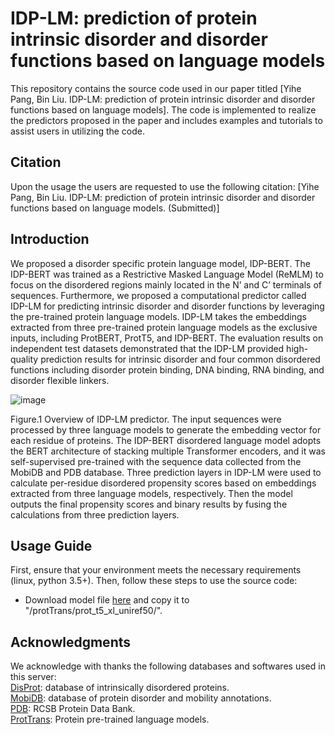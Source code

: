 # IDP-LM: prediction of protein intrinsic disorder and disorder functions based on language models

This repository contains the source code used in our paper titled [Yihe Pang, Bin Liu. IDP-LM: prediction of protein intrinsic disorder and disorder functions based on language models]. The code is implemented to realize the predictors proposed in the paper and includes examples and tutorials to assist users in utilizing the code.

## Citation
Upon the usage the users are requested to use the following citation:
[Yihe Pang, Bin Liu. IDP-LM: prediction of protein intrinsic disorder and disorder functions based on language models. (Submitted)]

## Introduction
We proposed a disorder specific protein language model, IDP-BERT. The IDP-BERT was trained as a Restrictive Masked Language Model (ReMLM) to focus on the disordered regions mainly located in the N’ and C’ terminals of sequences. Furthermore, we proposed a computational predictor called IDP-LM for predicting intrinsic disorder and disorder functions by leveraging the pre-trained protein language models. IDP-LM takes the embeddings extracted from three pre-trained protein language models as the exclusive inputs, including ProtBERT, ProtT5, and IDP-BERT. The evaluation results on independent test datasets demonstrated that the IDP-LM provided high-quality prediction results for intrinsic disorder and four common disordered functions including disorder protein binding, DNA binding, RNA binding, and disorder flexible linkers.

![image](https://github.com/YihePang/IDP-LM/assets/38775429/c90910d8-4b5a-4bf4-860a-73b830cac49a)

Figure.1 Overview of IDP-LM predictor. The input sequences were processed by three language models to generate the embedding vector for each residue of proteins. The IDP-BERT disordered language model adopts the BERT architecture of stacking multiple Transformer encoders, and it was self-supervised pre-trained with the sequence data collected from the MobiDB and PDB database. Three prediction layers in IDP-LM were used to calculate per-residue disordered propensity scores based on embeddings extracted from three language models, respectively. Then the model outputs the final propensity scores and binary results by fusing the calculations from three prediction layers.


## Usage Guide
First, ensure that your environment meets the necessary requirements (linux, python 3.5+). Then, follow these steps to use the source code:<br> 
* Download model file [here](https://huggingface.co/Rostlab/prot_t5_xl_uniref50/resolve/main/pytorch_model.bin) and copy it to "/protTrans/prot_t5_xl_uniref50/".<br>


## Acknowledgments
  We acknowledge with thanks the following databases and softwares used in this server:<br> 
    		[DisProt](https://www.disprot.org/): database of intrinsically disordered proteins.<br> 
    		[MobiDB](https://mobidb.bio.unipd.it/): database of protein disorder and mobility annotations.<br> 
    		[PDB](https://www.rcsb.org/): RCSB Protein Data Bank.<br> 
    		[ProtTrans](https://github.com/agemagician/ProtTrans): Protein pre-trained language models.<br> 
